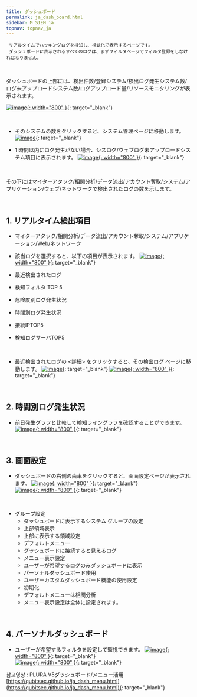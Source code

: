 ```yaml
---
title: ダッシュボード
permalink: ja_dash_board.html
sidebar: M_SIEM_ja
topnav: topnav_ja
---
```


     リアルタイムでハッキングログを検知し、視覚化で表示するページです。
     ダッシュボードに表示されるすべてのログは、まずフィルタページでフィルタ登録をしなければなりません。

<br />

ダッシュボードの上部には、検出件数/登録システム/検出ログ発生システム数/ログ未アップロードシステム数/ログアップロード量/リソースモニタリングが表示されます。

[![image](/docs/images/Manual/siem/dash/1.png){: width="800" }](/docs/images/Manual/siem/dash/1.png){: target="_blank"}

<br />

- そのシステムの数をクリックすると、システム管理ページに移動します。 
[![image](/docs/images/Manual/siem/dash/2.png)](/docs/images/Manual/siem/dash/2.png){: target="_blank"}

- 1 時間以内にログ発生がない場合、シスログ/ウェブログ未アップロードシステム項目に表示されます。
[![image](/docs/images/Manual/siem/dash/3.png){: width="800" }](/docs/images/Manual/siem/dash/3.png){: target="_blank"}

<br />

その下にはマイターアタック/相関分析/データ流出/アカウント奪取/システム/アプリケーション/ウェブ/ネットワークで検出されたログの数を示します。

<br />

## 1. リアルタイム検出項目

- マイターアタック/相関分析/データ流出/アカウント奪取/システム/アプリケーション/Web/ネットワーク
- 該当ログを選択すると、以下の項目が表示されます。 
[![image](/docs/images/Manual/siem/dash/4.png){: width="800" }](/docs/images/Manual/siem/dash/4.png){: target="_blank"}

- 最近検出されたログ
- 検知フィルタ TOP 5
- 危険度別ログ発生状況
- 時間別ログ発生状況
- 接続IPTOP5
- 検知ログサーバTOP5

<br />

- 最近検出されたログの <詳細> をクリックすると、その検出ログ ページに移動します。
[![image](/docs/images/Manual/siem/dash/5.png)](/docs/images/Manual/siem/dash/5.png){: target="_blank"}
[![image](/docs/images/Manual/siem/dash/6.png){: width="800" }](/docs/images/Manual/siem/dash/6.png){: target="_blank"}

<br />

## 2. 時間別ログ発生状況

- 前日発生グラフと比較して検知ライングラフを確認することができます。 
[![image](/docs/images/Manual/siem/dash/7.png){: width="800" }](/docs/images/Manual/siem/dash/7.png){: target="_blank"}

<br />

## 3. 画面設定

- ダッシュボードの右側の歯車をクリックすると、画面設定ページが表示されます。 
[![image](/docs/images/Manual/siem/dash/8.png){: width="800" }](/docs/images/Manual/siem/dash/8.png){: target="_blank"}   
[![image](/docs/images/Manual/siem/dash/9.png){: width="800" }](/docs/images/Manual/siem/dash/9.png){: target="_blank"}

 <br />

+ グループ設定
   - ダッシュボードに表示するシステム グループの設定
   - 上部領域表示
   - 上部に表示する領域設定
   - デフォルトメニュー
   - ダッシュボードに接続すると見えるログ
   - メニュー表示設定
   - ユーザーが希望するログのみダッシュボードに表示
   - パーソナルダッシュボード使用
   - ユーザーカスタムダッシュボード機能の使用設定
   - 初期化
   - デフォルトメニューは相関分析
   - メニュー表示設定は全体に設定されます。

<br />

## 4. パーソナルダッシュボード

- ユーザーが希望するフィルタを設定して監視できます。
[![image](/docs/images/Manual/siem/dash/10.png){: width="800" }](/docs/images/Manual/siem/dash/10.png){: target="_blank"}   
[![image](/docs/images/Manual/siem/dash/11.png){: width="800" }](/docs/images/Manual/siem/dash/11.png){: target="_blank"}

 참고영상 : PLURA V5ダッシュボード/メニュー活用   
 [https://qubitsec.github.io/ja_dash_menu.html](https://qubitsec.github.io/ja_dash_menu.html){: target="_blank"}